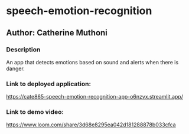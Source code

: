 # speech-emotion-recognition

## Author: Catherine Muthoni

### Description
An app that detects emotions based on sound and alerts when there is danger.

### Link to deployed application: 
https://cate865-speech-emotion-recognition-app-o6nzvx.streamlit.app/

### Link to demo video:
https://www.loom.com/share/3d68e8295ea042d181288878b033cfca

